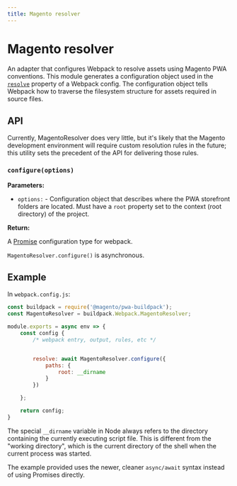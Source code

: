 ```yaml
---
title: Magento resolver
---
```


# Magento resolver

An adapter that configures Webpack to resolve assets using Magento PWA conventions.
This module generates a configuration object used in the [`resolve`][] property of a Webpack config.
The configuration object tells Webpack how to traverse the filesystem structure for assets required in source files.

[`resolve`]: https://webpack.js.org/configuration/resolve/

## API

Currently, MagentoResolver does very little, but it's likely that the Magento development environment will require custom resolution rules in the future; this utility sets the precedent of the API for delivering those rules.

### `configure(options)`

**Parameters:**

- `options:` - Configuration object that describes where the PWA storefront folders are located. Must have a `root` property set to the context (root directory) of the project.

**Return:**

A [Promise][] configuration type for webpack.

[promise]: https://webpack.js.org/configuration/configuration-types/#exporting-a-promise

<InlineAlert variant="info" slots="text"/>

`MagentoResolver.configure()` is asynchronous.

## Example

In `webpack.config.js`:

```js
const buildpack = require('@magento/pwa-buildpack');
const MagentoResolver = buildpack.Webpack.MagentoResolver;

module.exports = async env => {
    const config {
        /* webpack entry, output, rules, etc */


        resolve: await MagentoResolver.configure({
            paths: {
                root: __dirname
            }
        })

    };

    return config;
}
```

The special `__dirname` variable in Node always refers to the directory containing the currently executing script file.
This is different from the "working directory", which is the current directory of the shell when the current process was started.

<InlineAlert variant="info" slots="text"/>

The example provided uses the newer, cleaner `async/await` syntax instead of using Promises directly.
